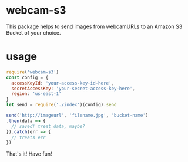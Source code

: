 # webcam-s3
This package helps to send images from webcamURLs to an Amazon S3 Bucket of your choice.

# usage

```javascript
require('webcam-s3')
const config = {
  accessKeyId: 'your-access-key-id-here',
  secretAccessKey: 'your-secret-access-key-here',
  region: 'us-east-1'
}
let send = require('./index')(config).send

send('http://imageurl', 'filename.jpg', 'bucket-name')
.then(data => {
  // saved! treat data, maybe?
}).catch(err => {
  // treats err
})
```

That's it! Have fun!
